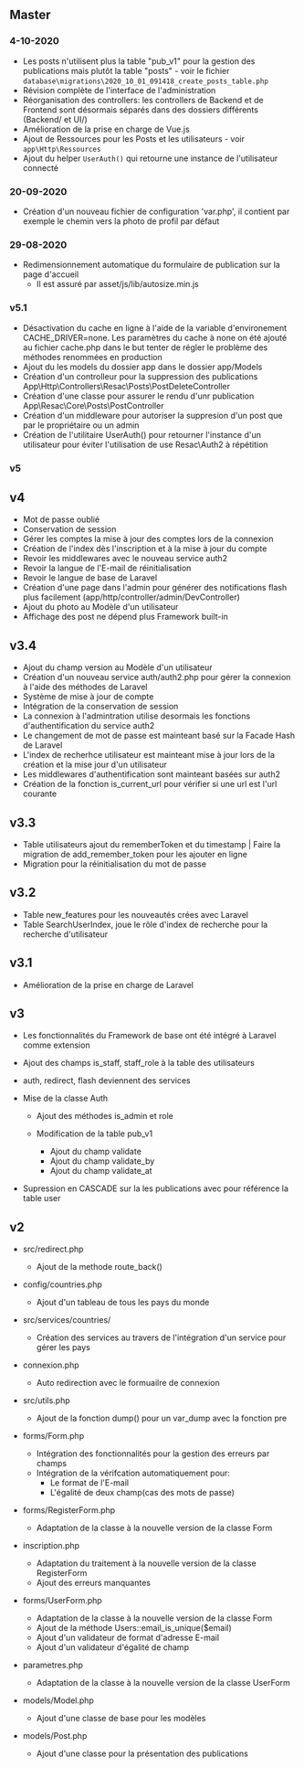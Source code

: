 ## Master

### 4-10-2020
- Les posts n'utilisent plus la table "pub_v1" pour la gestion des publications mais plutôt la table "posts" - voir le fichier `database\migrations\2020_10_01_091418_create_posts_table.php`
- Révision complète de l'interface de l'administration
- Réorganisation des controllers: les controllers de Backend et de Frontend sont désormais séparés dans des dossiers différents (Backend/ et UI/)
- Amélioration de la prise en charge de Vue.js
- Ajout de Ressources pour les Posts et les utilisateurs - voir `app\Http\Ressources`
- Ajout du helper `UserAuth()` qui retourne une instance de l'utilisateur connecté

### 20-09-2020
- Création d'un nouveau fichier de configuration 'var.php', il contient par exemple le chemin vers la photo de profil par défaut

### 29-08-2020
- Redimensionnement automatique du formulaire de publication sur la page d'accueil
  - Il est assuré par asset/js/lib/autosize.min.js

### v5.1

- Désactivation du cache en ligne à l'aide de la variable d'environement CACHE_DRIVER=none. Les paramètres du cache à none on été ajouté au fichier cache.php dans le but tenter de régler le problème des méthodes renommées en production
- Ajout du les models du dossier app dans le dossier app/Models
- Création d'un controlleur pour la suppression des publications App\Http\Controllers\Resac\Posts\PostDeleteController
- Création d'une classe pour assurer le rendu d'unr publication App\Resac\Core\Posts\PostController
- Création d'un middleware pour autoriser la suppresion d'un post que par le propriétaire ou un admin
- Création de l'utilitaire UserAuth() pour retourner l'instance d'un utilisateur pour éviter l'utilisation de use Resac\Auth2 à répétition

### v5

## v4
- Mot de passe oublié
- Conservation de session
- Gérer les comptes la mise à jour des comptes lors de la connexion
- Création de l'index dès l'inscription et à la mise à jour du compte
- Revoir les middlewares avec le nouveau service auth2
- Revoir la langue de l'E-mail de réinitialisation
- Revoir le langue de base de Laravel
- Création d'une page dans l'admin pour générer des notifications flash plus facilement (app/http/controller/admin/DevController)
- Ajout du photo au Modèle d'un utilisateur
- Affichage des post ne dépend plus Framework built-in

## v3.4

- Ajout du champ version au Modèle d'un utilisateur
- Création d'un nouveau service auth/auth2.php pour gérer la connexion à l'aide des méthodes de Laravel
- Système de mise à jour de compte
- Intégration de la conservation de session
- La connexion à l'admintration utilise desormais les fonctions d'authentification du service auth2
- Le changement de mot de passe est mainteant basé sur la Facade Hash de Laravel
- L'index de recherhce utilisateur est mainteant mise à jour lors de la création et la mise jour d'un utilisateur
- Les middlewares d'authentification sont mainteant basées sur auth2
- Création de la fonction is_current_url pour vérifier si une url est l'url courante

## v3.3

- Table utilisateurs ajout du rememberToken et du timestamp | Faire la migration de add_remember_token pour les ajouter en ligne
- Migration pour la réinitialisation du mot de passe

## v3.2

- Table new_features pour les nouveautés crées avec Laravel
- Table SearchUserIndex, joue le rôle d'index de recherche pour la recherche d'utilisateur

## v3.1

- Amélioration de la prise en charge de Laravel

## v3

- Les fonctionnalités du Framework de base ont été intégré à Laravel comme extension

- Ajout des champs is_staff, staff_role à la table des utilisateurs

- auth, redirect, flash deviennent des services

- Mise de la classe Auth
  - Ajout des méthodes is_admin et role

  - Modification de la table pub_v1
    - Ajout du champ validate
    - Ajout du champ validate_by
    - Ajout du champ validate_at

- Supression en CASCADE sur la les publications avec pour référence la table user

## v2

- src/redirect.php
  - Ajout de la methode route_back()

- config/countries.php
  - Ajout d'un tableau de tous les pays du monde

- src/services/countries/
  - Création des services au travers de l'intégration d'un service pour gérer les pays

- connexion.php
  - Auto redirection avec le formuailre de connexion

- src/utils.php
  -  Ajout de la fonction dump() pour un var_dump avec la fonction pre

- forms/Form.php
  - Intégration des fonctionnalités pour la gestion des erreurs par champs
  - Intégration de la vérifcation automatiquement pour:
    - Le format de l'E-mail
    - L'égalité de deux champ(cas des mots de passe)


- forms/RegisterForm.php
  - Adaptation de la classe à la nouvelle version de la classe Form

- inscription.php
  -  Adaptation du traitement à la nouvelle version de la classe RegisterForm
  - Ajout des erreurs manquantes

- forms/UserForm.php
  - Adaptation de la classe à la nouvelle version de la classe Form
  - Ajout de la méthode Users::email_is_unique($email)
  - Ajout d'un validateur de format d'adresse E-mail
  - Ajout d'un validateur d'égalité de champ

- parametres.php
  - Adaptation de la classe à la nouvelle version de la classe UserForm

- models/Model.php
  - Ajout d'une classe de base pour les modèles

- models/Post.php
  - Ajout d'une classe pour la présentation des publications

